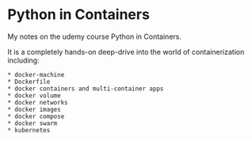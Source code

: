 # Python in Containers

My notes on the udemy course Python in Containers.

It is a completely hands-on deep-drive into the world of containerization including:

    * docker-machine
    * Dockerfile
    * docker containers and multi-container apps
    * docker volume
    * docker networks
    * docker images
    * docker compose
    * docker swarm
    * kubernetes
